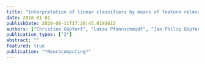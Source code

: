 ```yaml
---
title: "Interpretation of linear classifiers by means of feature relevance bounds"
date: 2018-01-01
publishDate: 2020-08-11T17:20:45.019261Z
authors: ["Christina Göpfert", "Lukas Pfannschmidt", "Jan Philip Göpfert", "Barbara Hammer"]
publication_types: ["2"]
abstract: ""
featured: true
publication: "*Neurocomputing*"
---
```



